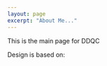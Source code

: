 ```yaml
---
layout: page
excerpt: "About Me..."
---
```


This is the main page for DDQC

Design is based on:[](https://github.com/laderast/academic_site_workshop)
